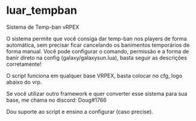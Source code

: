 # luar_tempban
Sistema de Temp-ban vRPEX

O sistema permite que você consiga dar temp-ban nos players de forma automática, sem precisar ficar cancelando os banimentos temporários de forma manual.
Você pode configurar o comando, permissão e a forma de banir direto na config (galaxy/galaxysun.lua), basta seguir as descrições corretamente!

O script funciona em qualquer base VRPEX, basta colocar no cfg, logo abaixo do vrp.

Se você utilizar outro framework e quer converter esse sistema para sua base, me chama no discord: Doug#1766

Dou suporte ao script e ensino a configurar (caso precise).
